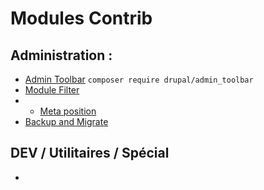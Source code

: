 # Modules Contrib

## **Administration :**

* [Admin Toolbar](https://www.drupal.org/project/admin_toolbar) `composer require drupal/admin_toolbar`
* [Module Filter](https://www.drupal.org/project/module_filter)
* * [Meta position](https://www.drupal.org/project/meta_position)
* [Backup and Migrate](https://www.drupal.org/project/backup_migrate)

## DEV / Utilitaires / Spécial

* 

